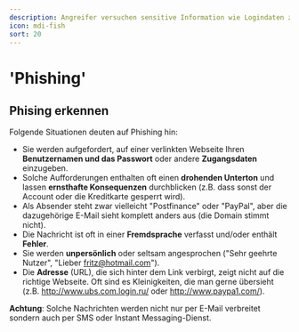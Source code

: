 ```yaml
---
description: Angreifer versuchen sensitive Information wie Logindaten zu erlangen, indem sie sich als bekannter, vertrauenswürdiger Partner ausgeben.
icon: mdi-fish
sort: 20
---
```


# 'Phishing'



## Phising erkennen
Folgende Situationen deuten auf Phishing hin:
- Sie werden aufgefordert, auf einer verlinkten Webseite Ihren **Benutzernamen und das Passwort** oder andere **Zugangsdaten** einzugeben.
- Solche Aufforderungen enthalten oft einen **drohenden Unterton** und lassen **ernsthafte Konsequenzen** durchblicken (z.B. dass sonst der Account oder die Kreditkarte gesperrt wird).
- Als Absender steht zwar vielleicht "Postfinance" oder "PayPal", aber die dazugehörige E-Mail sieht komplett anders aus (die Domain stimmt nicht).
- Die Nachricht ist oft in einer **Fremdsprache** verfasst und/oder enthält **Fehler**.
- Sie werden **unpersönlich** oder seltsam angesprochen ("Sehr geehrte Nutzer", "Lieber fritz@hotmail.com").
- Die **Adresse** (URL), die sich hinter dem Link verbirgt, zeigt nicht auf die richtige Webseite. Oft sind es Kleinigkeiten, die man gerne übersieht (z.B. http://www.ubs.com.login.ru/ oder http://www.paypa1.com/).


**Achtung**:
Solche Nachrichten werden nicht nur per E-Mail verbreitet sondern auch per SMS oder Instant Messaging-Dienst.
